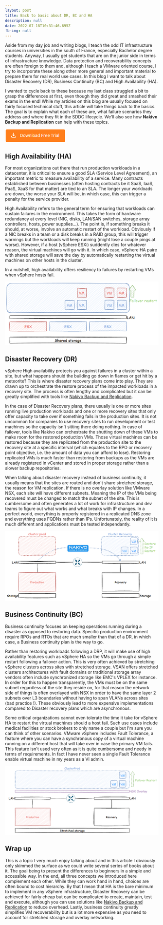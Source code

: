 ```yaml
---
layout: post
title: Back to basic about DR, BC and HA
description: null
date: 2022-07-18T10:31:46.695Z
fb-img: null
---
```


Aside from my day job and writing blogs, I teach the odd IT infrastructure courses in universities in the south of France, especially Bachelor degree students. Anyway, I usually get students that are on the junior side in terms of infrastructure knowledge. Data protection and recoverability concepts are often foreign to them and, although I teach a VMware oriented course, I try to incorporate these along other more general and important material to prepare them for real world use cases. In this blog I want to talk about Disaster Recovery (DR), Business Continuity (BC) and High Availability (HA).

I wanted to cycle back to these because my last class struggled a bit to grasp the differences at first, even though they did great and smashed their exams in the end! While my articles on this blog are usually focused on fairly focused technical stuff, this article will take things back to the basics. The goal is to explain what each of these are, what failure scenarios they address and where they fit in the SDDC lifecycle. We'll also see how **Nakivo Backup and Replication** can help with these topics.

[![download trial](/img/2021-10-18_11h14_34.png)](https://www.nakivo.com/resources/download/trial-download/)

## High Availability (HA)

For most organizations out there that run production workloads in a datacenter, it is critical to ensure a good SLA (Service Level Agreement), an important metric to measure availability of a service. Many contracts established between businesses (often hosting contracts be it SaaS, IaaS, PaaS, XaaS for that matter) are tied to an SLA. The longer your workloads are down, the worse your SLA will be, in which case, this can trigger a penalty for the service provider.

High Availability refers to the general term for ensuring that workloads can sustain failures in the environment. This takes the form of hardware redundancy at every level (NIC, disks, LAN/SAN switches, storage array controllers, hosts, power supplies...). The point is, if something breaks it should, at worse, involve an automatic restart of the workload. Obviously if a NIC breaks in a team or a disk breaks in a RAID group, this will trigger warnings but the workloads will keep running (might lose a couple pings at worse). However, if a host (vSphere ESXi) suddently dies for whatever reason, the virtual machines will go with it. In which case, vSphere HA paire with shared storage will save the day by automatically restarting the virtual machines on other hosts in the cluster.

In a nutshell, high availability offers resiliency to failures by restarting VMs when vSphere hosts fail.

![High Availability](/img/2022-06-27-10-52-06.png)

## Disaster Recovery (DR)

vSphere High availability protects you against failures in a cluster within a site, but what happens should the building go down in flames or get hit by a meteorite? This is where disaster recovery plans come into play. They are drawn up to orchestrate the restore process of the impacted workloads in a recovery site. The process is often lengthy and complicated but it can be greatly simplified with tools like [Nakivo Backup and Replication](https://www.nakivo.com/).

In the case of Disaster Recovery plans, there usually is one or more sites running live production workloads and one or more recovery sites that only offer capacity to take over if something fails in the production sites. It is not uncommon for companies to use recovery sites to run development or test machines so the capacity isn't sitting there doing nothing. In case of failover, tools like Nakivo can orchestrate the shutting down of these VMs to make room for the restored production VMs. Those virtual machines can be restored because they are replicated from the production site to the recovery site at a specific interval (which equates to the RPO or recovery point objective, i.e. the amount of data you can afford to lose). Restoring replicated VMs is much faster than restoring from backups as the VMs are already registered in vCenter and stored in proper storage rather than a slower backup repositories.

When talking about disaster recovery instead of business continuity, it usually means that the sites are routed and don't share stretched storage, the reason for VM replication. If there is no overlay solution like VMware NSX, each site will have different subnets. Meaning the IP of the VMs being recovered must be changed to match the subnet of the site. This is cumbersome and often generates a lot of work for infrastructure and dev teams to figure out what works and what breaks with IP changes. In a perfect world, everything is properly registered in a replicated DNS zone and everything uses FQDNs rather than IPs. Unfortunately, the reality of it is much different and applications must be tested independantly.

![disaster recovery](/img/2022-06-27-09-55-40.png)

## Business Continuity (BC)

Business continuity focuses on keeping operations running during a disaster as opposed to restoring data. Specific production environment require RPOs and RTOs that are much smaller than that of a DR, in which case, a Business continuity plan is the way to go.

Rather than restoring workloads following a DRP, it will make use of high availability features such as vSphere HA so the VMs go through a simple restart following a failover action. This is very often achieved by stretching vSphere clusters across sites with stretched storage. VSAN offers stretched clusters architectures with fault domains or traditional storage array vendors often include synchronized storage like EMC's VPLEX for instance. In order for this to happen transparently, the VMs must be on the same subnet regardless of the site they reside on, for that reason the network side of things is often overlayed with NSX in order to have the same layer 2 subnets over L3 boundaries without having to span VLANs across sites (bad practice !). These obviously lead to more expensive implementations compared to Disaster recovery plans which are asynchronous.

Some critical organizations cannot even tolerate the time it take for vSphere HA to restart the virtual machines should a host fail. Such use cases include medical facilities or stock brokers to only name a couple but I'm sure you can think of other scenarios. VMware vSphere includes Fault Tolerance, a feature where you can have a synchronous copy of a virtual machine running on a different host that will take over in case the primary VM fails. This feature isn't used very often as it is quite cumbersome and needy in terms of requirements. In fact I have never seen a single Fault Tolerance enable virtual machine in my years as a VI admin.

![Business Continuity](/img/2022-06-27-10-01-09.png)

## Wrap up

This is a topic I very much enjoy talking about and in this article I obviously only skimmed the surface as we could write several series of books about it. The goal being to present the differences to beginners in a simple and accessible way. In the end, all three concepts we introduced here complement each other. While they can work hand in hand, choices are often bound to cost hierarchy. By that I mean that HA is the bare minimum to implement in any vSphere infrastructure, Disaster Recovery can be achieved for fairly cheap but can be complicated to create, maintain, test and execute, although you can use solutions like [Nakivo Backup and Replication](https://www.nakivo.com/) to reduce overhead. Lastly, business continuity greatly simplifies VM recoverability but is a lot more expensive as you need to account for stretched storage and overlay networking.
